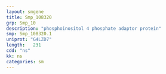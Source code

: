 ```yaml
---
layout: smgene
title: Smp_108320
grp: Smp_10
description: "phosphoinositol 4 phosphate adaptor protein"
smp: Smp_108320.1
uniprot: "G4LZD7"
length:   231
cdd: "ns"
kk: ns
categories: sm
---
```

